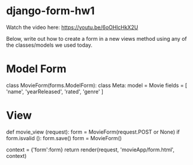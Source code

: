 # django-form-hw1

Watch the video here: https://youtu.be/6oOHlcHkX2U

Below, write out how to create a form in a new views method using any of the classes/models we used today.

# Model Form
class MovieForm(forms.ModelForm):
  class Meta:
    model = Movie
    fields = [
      'name',
      'yearReleased',
      'rated',
      'genre'
    ]

# View
def movie_view (request):
  form = MovieForm(request.POST or None)
  if form.isvalid ():
  form.save()
  form = MovieForm()
  
  context = {'form':form}
  return render(request, 'movieApp/form.html', context)
  
